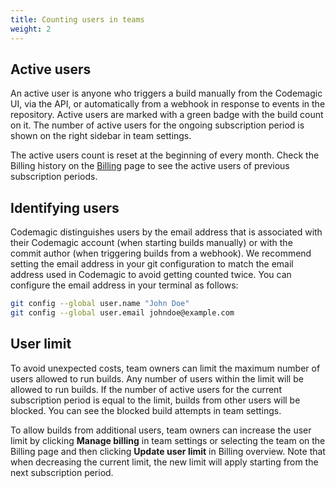 ```yaml
---
title: Counting users in teams
weight: 2
---
```


## Active users

An active user is anyone who triggers a build manually from the Codemagic UI, via the API, or automatically from a webhook in response to events in the repository. Active users are marked with a green badge with the build count on it. The number of active users for the ongoing subscription period is shown on the right sidebar in team settings.

The active users count is reset at the beginning of every month. Check the Billing history on the [Billing](../billing/billing) page to see the active users of previous subscription periods.

## Identifying users

Codemagic distinguishes users by the email address that is associated with their Codemagic account (when starting builds manually) or with the commit author (when triggering builds from a webhook). We recommend setting the email address in your git configuration to match the email address used in Codemagic to avoid getting counted twice. You can configure the email address in your terminal as follows:

```bash
git config --global user.name "John Doe"
git config --global user.email johndoe@example.com
```

## User limit

To avoid unexpected costs, team owners can limit the maximum number of users allowed to run builds. Any number of users within the limit will be allowed to run builds. If the number of active users for the current subscription period is equal to the limit, builds from other users will be blocked. You can see the blocked build attempts in team settings. 

To allow builds from additional users, team owners can increase the user limit by clicking **Manage billing** in team settings or selecting the team on the Billing page and then clicking **Update user limit** in Billing overview. Note that when decreasing the current limit, the new limit will apply starting from the next subscription period.
